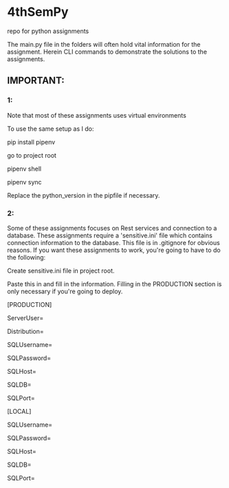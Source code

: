 # 4thSemPy
repo for python assignments

The main.py file in the folders will often hold vital information for the assignment.
Herein CLI commands to demonstrate the solutions to the assignments.

## IMPORTANT:

### 1:

Note that most of these assignments uses virtual environments

To use the same setup as I do:

pip install pipenv

go to project root

pipenv shell

pipenv sync

Replace the python_version in the pipfile if necessary.

### 2:

Some of these assignments focuses on Rest services and connection to a database. 
These assignments require a 'sensitive.ini' file which contains connection information to the database.
This file is in .gitignore for obvious reasons.
If you want these assignments to work, you're going to have to do the following:

Create sensitive.ini file in project root.

Paste this in and fill in the information. 
Filling in the PRODUCTION section is only necessary if you're going to deploy.

[PRODUCTION]

ServerUser=

Distribution=

SQLUsername=

SQLPassword=

SQLHost=

SQLDB=

SQLPort=

[LOCAL]

SQLUsername=

SQLPassword=

SQLHost=

SQLDB=

SQLPort=





